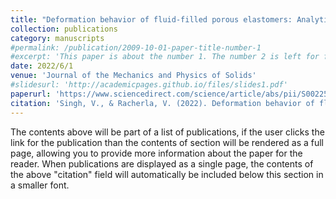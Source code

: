 ```yaml
---
title: "Deformation behavior of fluid-filled porous elastomers: Analytical estimates and validation"
collection: publications
category: manuscripts
#permalink: /publication/2009-10-01-paper-title-number-1
#excerpt: 'This paper is about the number 1. The number 2 is left for future work.'
date: 2022/6/1
venue: 'Journal of the Mechanics and Physics of Solids'
#slidesurl: 'http://academicpages.github.io/files/slides1.pdf'
paperurl: 'https://www.sciencedirect.com/science/article/abs/pii/S0022509622000515'
citation: 'Singh, V., & Racherla, V. (2022). Deformation behavior of fluid-filled porous elastomers: Analytical estimates and validation. Journal of the Mechanics and Physics of Solids, 163, 104835..'
---
```


The contents above will be part of a list of publications, if the user clicks the link for the publication than the contents of section will be rendered as a full page, allowing you to provide more information about the paper for the reader. When publications are displayed as a single page, the contents of the above "citation" field will automatically be included below this section in a smaller font.